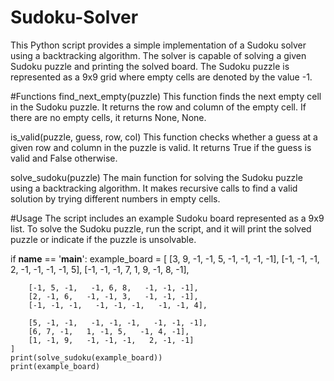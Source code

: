# Sudoku-Solver

This Python script provides a simple implementation of a Sudoku solver using a backtracking algorithm. The solver is capable of solving a given Sudoku puzzle and printing the solved board. The Sudoku puzzle is represented as a 9x9 grid where empty cells are denoted by the value -1.


#Functions
find_next_empty(puzzle)
This function finds the next empty cell in the Sudoku puzzle. It returns the row and column of the empty cell. If there are no empty cells, it returns None, None.

is_valid(puzzle, guess, row, col)
This function checks whether a guess at a given row and column in the puzzle is valid. It returns True if the guess is valid and False otherwise.

solve_sudoku(puzzle)
The main function for solving the Sudoku puzzle using a backtracking algorithm. It makes recursive calls to find a valid solution by trying different numbers in empty cells.


#Usage
The script includes an example Sudoku board represented as a 9x9 list. To solve the Sudoku puzzle, run the script, and it will print the solved puzzle or indicate if the puzzle is unsolvable.

if __name__ == '__main__':
    example_board = [
        [3, 9, -1,   -1, 5, -1,   -1, -1, -1],
        [-1, -1, -1,   2, -1, -1,   -1, -1, 5],
        [-1, -1, -1,   7, 1, 9,   -1, 8, -1],

        [-1, 5, -1,   -1, 6, 8,   -1, -1, -1],
        [2, -1, 6,   -1, -1, 3,   -1, -1, -1],
        [-1, -1, -1,   -1, -1, -1,   -1, -1, 4],

        [5, -1, -1,   -1, -1, -1,   -1, -1, -1],
        [6, 7, -1,   1, -1, 5,   -1, 4, -1],
        [1, -1, 9,   -1, -1, -1,   2, -1, -1]
    ]
    print(solve_sudoku(example_board))
    print(example_board)



